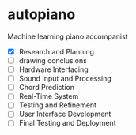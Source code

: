 # autopiano
Machine learning piano accompanist



- [x] Research and Planning
- [ ] drawing conclusions
- [ ] Hardware Interfacing
- [ ] Sound Input and Processing
- [ ] Chord Prediction
- [ ] Real-Time System
- [ ] Testing and Refinement
- [ ] User Interface Development
- [ ] Final Testing and Deployment

